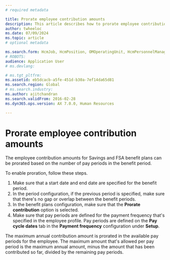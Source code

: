 ```yaml
---
# required metadata

title: Prorate employee contribution amounts
description: This article describes how to prorate employee contribution amounts.
author: twheeloc
ms.date: 07/09/2024
ms.topic: article
# optional metadata

ms.search.form: HcmJob, HcmPosition, OMOperatingUnit, HcmPersonnelManagementWorkspace
# ROBOTS: 
audience: Application User
# ms.devlang: 

# ms.tgt_pltfrm: 
ms.assetid: eb5dcacb-a5fe-451d-b30a-7ef14da65d81
ms.search.region: Global
# ms.search.industry: 
ms.author: ajitchandran
ms.search.validFrom: 2016-02-28
ms.dyn365.ops.version: AX 7.0.0, Human Resources

---
```


# Prorate employee contribution amounts

The employee contribution amounts for Savings and FSA benefit plans can be prorated based on the number of pay periods in the benefit period.

To enable proration, follow these steps.

1. Make sure that a start date and end date are specified for the benefit period.
2. In the period configuration, if the previous period is specified, make sure that there's no gap or overlap between the benefit periods.
3. In the benefit plans configuration, make sure that the **Prorate contribution** option is selected.
4. Make sure that pay periods are defined for the payment frequency that's specified in the employee profile. Pay periods are defined on the **Pay cycle dates** tab in the **Payment frequency** configuration under **Setup**.

The maximum annual contribution amount is prorated in the available pay periods for the employee. The maximum amount that's allowed per pay period is the maximum annual amount, minus the amount that has been contributed so far, divided by the remaining pay periods.
